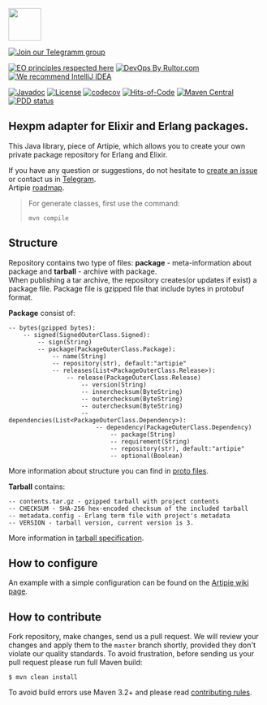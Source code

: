 <a href="http://artipie.com"><img src="https://www.artipie.com/logo.svg" width="64px" height="64px"/></a>

[![Join our Telegramm group](https://img.shields.io/badge/Join%20us-Telegram-blue?&logo=telegram&?link=http://right&link=http://t.me/artipie)](http://t.me/artipie)

[![EO principles respected here](https://www.elegantobjects.org/badge.svg)](https://www.elegantobjects.org)
[![DevOps By Rultor.com](http://www.rultor.com/b/artipie/hexpm-adapter)](http://www.rultor.com/p/artipie/hexpm-adapter)
[![We recommend IntelliJ IDEA](https://www.elegantobjects.org/intellij-idea.svg)](https://www.jetbrains.com/idea/)

[![Javadoc](http://www.javadoc.io/badge/com.artipie/hexpm-adapter.svg)](http://www.javadoc.io/doc/com.artipie/hexpm-adapter)
[![License](https://img.shields.io/badge/license-MIT-green.svg)](https://github.com/artipie/hexpm-adapter/blob/master/LICENSE.txt)
[![codecov](https://codecov.io/gh/artipie/hexpm-adapter/branch/master/graph/badge.svg)](https://codecov.io/gh/artipie/hexpm-adapter)
[![Hits-of-Code](https://hitsofcode.com/github/artipie/hexpm-adapter)](https://hitsofcode.com/view/github/artipie/hexpm-adapter)
[![Maven Central](https://img.shields.io/maven-central/v/com.artipie/hexpm-adapter.svg)](https://maven-badges.herokuapp.com/maven-central/com.artipie/npm-adapter)
[![PDD status](http://www.0pdd.com/svg?name=artipie/hexpm-adapter)](http://www.0pdd.com/p?name=artipie/hexpm-adapter)

## Hexpm adapter for Elixir and Erlang packages.

This Java library, piece of Artipie, which allows you to create your own private package repository for Erlang and Elixir.

If you have any question or suggestions, do not hesitate to [create an issue](https://github.com/artipie/hexpm-adapter/issues/new) or contact us in
[Telegram](https://t.me/artipie).  
Artipie [roadmap](https://github.com/orgs/artipie/projects/3).

> For generate classes, first use the command:
> ```shell
> mvn compile
> ```

## Structure

Repository contains two type of files: **package** - meta-information about package and **tarball** - archive with package.  
When publishing a tar archive, the repository creates(or updates if exist) a package file. Package file is gzipped file that include bytes in protobuf format.

**Package** consist of:  
```
-- bytes(gzipped bytes):
    -- signed(SignedOuterClass.Signed):
        -- sign(String)
        -- package(PackageOuterClass.Package):
            -- name(String)
            -- repository(str), default:"artipie"
            -- releases(List<PackageOuterClass.Release>):
                -- release(PackageOuterClass.Release)
                    -- version(String)
                    -- innerchecksum(ByteString)
                    -- outerchecksum(ByteString)
                    -- outerchecksum(ByteString)
                    -- dependencies(List<PackageOuterClass.Dependency>):
                        -- dependency(PackageOuterClass.Dependency)
                            -- package(String)
                            -- requirement(String)
                            -- repository(str), default:"artipie"
                            -- optional(Boolean)
```
More information about structure you can find in [proto files](src/main/resources/proto).

**Tarball** contains:
```
-- contents.tar.gz - gzipped tarball with project contents
-- CHECKSUM - SHA-256 hex-encoded checksum of the included tarball
-- metadata.config - Erlang term file with project's metadata
-- VERSION - tarball version, current version is 3.
```
More information in [tarball specification](https://github.com/hexpm/specifications/blob/main/package_tarball.md).

## How to configure

An example with a simple configuration can be found on the [Artipie wiki page](https://github.com/artipie/artipie/wiki/hexpm).

## How to contribute

Fork repository, make changes, send us a pull request. We will review
your changes and apply them to the `master` branch shortly, provided
they don't violate our quality standards. To avoid frustration, before
sending us your pull request please run full Maven build:

```
$ mvn clean install 
```

To avoid build errors use Maven 3.2+ and please read [contributing rules](https://github.com/artipie/artipie/blob/master/CONTRIBUTING.md).
